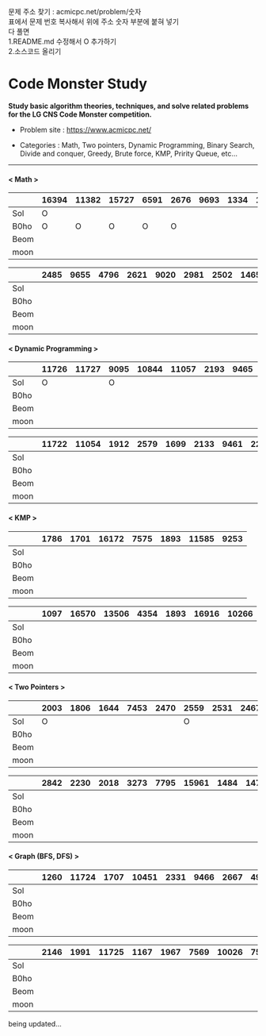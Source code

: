 문제 주소 찾기 : acmicpc.net/problem/숫자
<br>
표에서 문제 번호 복사해서 위에 주소 숫자 부분에 붙혀 넣기
<br>
다 풀면 
<br>
1.README.md 수정해서 O 추가하기
<br>
2.소스코드 올리기

# Code Monster Study

**Study basic algorithm theories, techniques, and solve related problems for the LG CNS Code Monster competition.**



- Problem site : https://www.acmicpc.net/

- Categories : Math, Two pointers, Dynamic Programming, Binary Search, Divide and conquer, Greedy, Brute force, KMP, Pririty Queue, etc...

---

#### < Math >

|      | 16394 | 11382 | 15727 | 6591 | 2676 | 9693 | 1334 | 1057 | 2960 | 1292 |
| ---- | ----- | ----- | ----- | ---- | ---- | ---- | ---- | ---- | ---- | ---- |
| Sol  | O     |       |       |      |      |      |      |      |      |      |
| B0ho | O     | O     | O     | O    | O    |      |      |      |      |      |
| Beom |       |       |       |      |      |      |      |      |      |      |
| moon |       |       |       |      |      |      |      |      |      |      |

|      | 2485 | 9655 | 4796 | 2621 | 9020 | 2981 | 2502 | 14650 | 17213 | 12021 |
| ---- | ---- | ---- | ---- | ---- | ---- | ---- | ---- | ----- | ----- | ----- |
| Sol  |      |      |      |      |      |      |      |       |       |       |
| B0ho |      |      |      |      |      |      |      |       |       |       |
| Beom |      |      |      |      |      |      |      |       |       | O     |
| moon |      |      |      |      |      |      |      |       |       |       |


#### < Dynamic Programming >

|      | 11726 | 11727 | 9095 | 10844 | 11057 | 2193 | 9465 | 2156 | 11053 | 11055 |
| ---- | ----- | ----- | ---- | ----- | ----- | ---- | ---- | ---- | ----- | ----- |
| Sol  | O     |       | O    |       |       |      |      | O    |O      |       |
| B0ho |       |       |      |       |       |      |      |      |       |       |
| Beom |       |       |      |       |       |      |      |      |       |       |
| moon |       |       |      |       |       |      |      |      |       |       |

|      | 11722 | 11054 | 1912 | 2579 | 1699 | 2133 | 9461 | 2225 | 2011 | 11052 |
| ---- | ----- | ----- | ---- | ---- | ---- | ---- | ---- | ---- | ---- | ----- |
| Sol  |       |       |      |      |      |      |      |      |      |       |
| B0ho |       |       |      |      |      |      |      |      |      |       |
| Beom |       |       |      |      |      |      |      |      |      |       |
| moon |       |       |      |      |      |      |      |      |      |       |


#### < KMP >

|      | 1786 | 1701 | 16172 | 7575 | 1893 | 11585 | 9253 |
| ---- | ---- | ---- | ----- | ---- | ---- | ----- | ---- |
| Sol  |      |      |       |      |      |       |      |
| B0ho |      |      |       |      |      |       |      |
| Beom |      |      |       |      |      |       |      |
| moon |      |      |       |      |      |       |      |

|      | 1097 | 16570 | 13506 | 4354 | 1893 | 16916 | 10266 |
| ---- | ---- | ----- | ----- | ---- | ---- | ----- | ----- |
| Sol  |      |       |       |      |      |       |       |
| B0ho |      |       |       |      |      |       |       |
| Beom |      |       |       |      |      |       |       |     
| moon |      |       |       |      |      |       |       |     


#### < Two Pointers >

|      | 2003 | 1806 | 1644 | 7453 | 2470 | 2559 | 2531 | 2467 | 1940 | 2473 |
| ---- | ---- | ---- | ---- | ---- | ---- | ---- | ---- | ---- | ---- | ---- |
| Sol  | O    |      |      |      |      | O    |      |      |      |      |
| B0ho |      |      |      |      |      |      |      |      |      |      |
| Beom |      |      |      |      |      |      |      |      |      |      |
| moon |      |      |      |      |      |      |      |      |      |      |

|      | 2842 | 2230 | 2018 | 3273 | 7795 | 15961 | 1484 | 14746 | 14921 | 1337 | 15565 |
| ---- | ---- | ---- | ---- | ---- | ---- | ----- | ---- | ----- | ----- | ---- | ----- |
| Sol  |      |      |      |      |      |       |      |       |       |      |       |
| B0ho |      |      |      |      |      |       |      |       |       |      |       |
| Beom |      |      |      |      |      |       |      |       |       |      |       |
| moon |      |      |      |      |      |       |      |       |       |      |       |



#### < Graph (BFS, DFS) >

|      | 1260 | 11724 | 1707 | 10451 | 2331 | 9466 | 2667 | 4963 | 7576 | 2178 |
| ---- | ---- | ----- | ---- | ----- | ---- | ---- | ---- | ---- | ---- | ---- |
| Sol  |      |       |      |       |      |      |      |      |      |      |
| B0ho |      |       |      |       |      |      |      |      |      |      |
| Beom |      |       |       |      |      |      |      |      |      |      |
| moon |      |       |       |      |      |      |      |      |      |      |

|      | 2146 | 1991 | 11725 | 1167 | 1967 | 7569 | 10026 | 7562 | 2206 | 13460 | 1967 |
| ---- | ---- | ---- | ----- | ---- | ---- | ---- | ----- | ---- | ---- | ----- | ---- |
| Sol  |      |      |       |      |      |      |       |      |      |       |      |
| B0ho |      |      |       |      |      |      |       |      |      |       |      |
| Beom |      |      |       |      |      |      |       |      |      |       |      |
| moon |      |      |       |      |      |      |       |      |      |       |      |


being updated...
